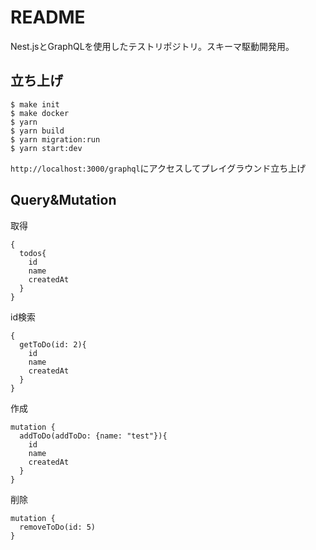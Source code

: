 # README

Nest.jsとGraphQLを使用したテストリポジトリ。スキーマ駆動開発用。

## 立ち上げ
```
$ make init
$ make docker
$ yarn
$ yarn build
$ yarn migration:run
$ yarn start:dev
```

`http://localhost:3000/graphql`にアクセスしてプレイグラウンド立ち上げ


## Query&Mutation
取得
```
{
  todos{
    id
    name
    createdAt
  }
}
```

id検索
```
{
  getToDo(id: 2){
    id
    name
    createdAt
  }
}
```

作成
```
mutation {
  addToDo(addToDo: {name: "test"}){
    id
    name
    createdAt
  }
}
```

削除
```
mutation {
  removeToDo(id: 5)
}
```